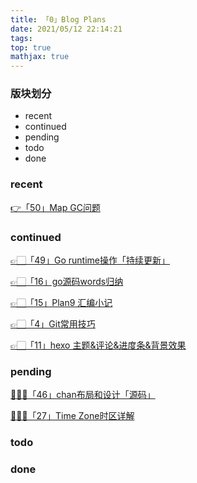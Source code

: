 ```yaml
---
title: 「0」Blog Plans
date: 2021/05/12 22:14:21
tags:
top: true
mathjax: true
---
```


### 版块划分
* recent
* continued
* pending
* todo
* done

<!--more-->

### recent
[👉「50」Map GC问题](https://blog.imrcrab.com/archives/af25fb6c.html)
### continued

[👉🏻「49」Go runtime操作「持续更新」](https://blog.imrcrab.com/archives/3b137bd0.html)

[👉🏻「16」go源码words归纳](https://blog.imrcrab.com/archives/425d5e80.html)

[👉🏻「15」Plan9 汇编小记](https://blog.imrcrab.com/archives/2ce846ed.html)

[👉🏻「4」Git常用技巧](https://blog.imrcrab.com/archives/3c1dd822.html)

[👉🏻「11」hexo 主题&评论&进度条&背景效果](https://blog.imrcrab.com/archives/e18c94ab.html)


### pending

[👨🏽‍💻「46」chan布局和设计「源码」](https://blog.imrcrab.com/archives/a0547b09.html)

[👨🏽‍💻「27」Time Zone时区详解](https://blog.imrcrab.com/archives/513dbeba.html)

### todo

### done